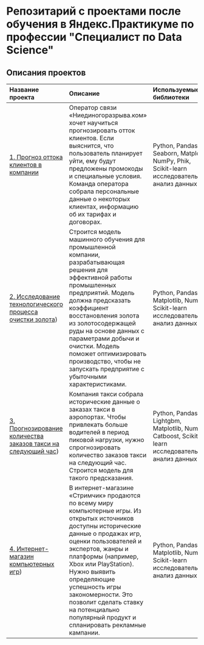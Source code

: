 # Репозитарий с проектами после обучения в Яндекс.Практикуме по профессии "Специалист по Data Science"



## Описания проектов

| Название проекта | Описание | Используемые библиотеки | 
| :---------------------- | :---------------------- | :---------------------- |
|[1. Прогноз оттока клиентов в компании](https://github.com/AlxndrSklv/Yandex-Practicum/blob/0e52fbb884d1a0fd5a0cd16b2d01fbf4aaff710e/Clients_churn/Clients_churn.ipynb) |  Оператор связи «Ниединогоразрыва.ком» хочет научиться прогнозировать отток клиентов. Если выяснится, что пользователь планирует уйти, ему будут предложены промокоды и специальные условия. Команда оператора собрала персональные данные о некоторых клиентах, информацию об их тарифах и договорах. | Python, Pandas, Seaborn, Matplotlib, NumPy, Phik, Scikit-learn исследовательский анализ данных |
|[2. Исследование технологического процесса очистки золота](https://github.com/AlxndrSklv/Yandex-Practicum/blob/0fd8be8fe101819d84083bbf0753aa0a5c730881/Gold_recovery/Gold_recovery.ipynb)) |  Строится модель машинного обучения для промышленной компании, разрабатывающая решения для эффективной работы промышленных предприятий. Модель должна предсказать коэффициент восстановления золота из золотосодержащей руды на основе данных с параметрами добычи и очистки. Модель поможет оптимизировать производство, чтобы не запускать предприятие с убыточными характеристиками. | Python, Pandas, Matplotlib, NumPy, Scikit-learn исследовательский анализ данных |
|[3. Прогнозирование количества заказов такси на следующий час](https://github.com/AlxndrSklv/Yandex-Practicum/blob/3fd08dece14461d5e1843a86930515fe6ee9745b/Taxi_orders_forcast/Taxi_orders_forcast.ipynb)) | Компания такси собрала исторические данные о заказах такси в аэропортах. Чтобы привлекать больше водителей в период пиковой нагрузки, нужно спрогнозировать количество заказов такси на следующий час. Строится модель для такого предсказания. | Python, Pandas, Lightgbm, Matplotlib, NumPy, Catboost, Scikit-learn исследовательский анализ данных |
|[4. Интернет-магазин компьютерных игр](https://github.com/AlxndrSklv/Yandex-Practicum/blob/f94ed73b5eab34fb7c99206046f96851e7fa6cb0/Video_games_online_store/Video_games_online_store.ipynb)) |  В интернет-магазине «Стримчик» продаются по всему миру компьютерные игры. Из открытых источников доступны исторические данные о продажах игр, оценки пользователей и экспертов, жанры и платформы (например, Xbox или PlayStation). Нужно выявить определяющие успешность игры закономерности. Это позволит сделать ставку на потенциально популярный продукт и спланировать рекламные кампании. | Python, Pandas, Matplotlib, NumPy, Scikit-learn исследовательский анализ данных |
